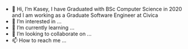 - 👋 Hi, I’m Kasey, I have Graduated with BSc Computer Science in 2020 and I am working as a Graduate Software Engineer at Civica
- 👀 I’m interested in ...
- 🌱 I’m currently learning ...
- 💞️ I’m looking to collaborate on ...
- 📫 How to reach me ...

<!---
kaseyap/kaseyap is a ✨ special ✨ repository because its `README.md` (this file) appears on your GitHub profile.
You can click the Preview link to take a look at your changes.
--->
